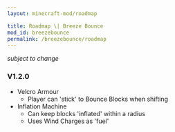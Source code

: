 ```yaml
---
layout: minecraft-mod/roadmap

title: Roadmap \| Breeze Bounce
mod_id: breezebounce
permalink: /breezebounce/roadmap
---
```


*subject to change*

### V1.2.0

- Velcro Armour
  - Player can 'stick' to Bounce Blocks when shifting
- Inflation Machine
  - Can keep blocks 'inflated' within a radius
  - Uses Wind Charges as 'fuel'